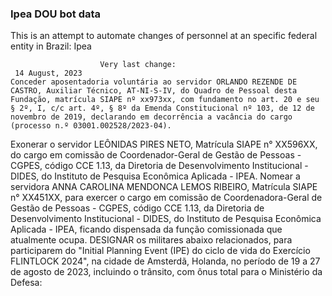  ### Ipea DOU bot data
 This is an attempt to automate changes of personnel at an specific federal entity in Brazil: Ipea
 
                        Very last change: 
 	 14 August, 2023
	Conceder aposentadoria voluntária ao servidor ORLANDO REZENDE DE CASTRO, Auxiliar Técnico, AT-NI-S-IV, do Quadro de Pessoal desta Fundação, matrícula SIAPE nº xx973xx, com fundamento no art. 20 e seu § 2º, I, c/c art. 4º, § 8º da Emenda Constitucional nº 103, de 12 de novembro de 2019, declarando em decorrência a vacância do cargo (processo n.º 03001.002528/2023-04).
Exonerar o servidor LEÔNIDAS PIRES NETO, Matrícula SIAPE n° XX596XX, do cargo em comissão de Coordenador-Geral de Gestão de Pessoas - CGPES, código CCE 1.13, da Diretoria de Desenvolvimento Institucional - DIDES, do Instituto de Pesquisa Econômica Aplicada - IPEA.
Nomear a servidora ANNA CAROLINA MENDONCA LEMOS RIBEIRO, Matrícula SIAPE n° XX451XX, para exercer o cargo em comissão de Coordenadora-Geral de Gestão de Pessoas - CGPES, código CCE 1.13, da Diretoria de Desenvolvimento Institucional - DIDES, do Instituto de Pesquisa Econômica Aplicada - IPEA, ficando dispensada da função comissionada que atualmente ocupa.
DESIGNAR os militares abaixo relacionados, para participarem do "Initial Planning Event (IPE) do ciclo de vida do Exercício FLINTLOCK 2024", na cidade de Amsterdã, Holanda, no período de 19 a 27 de agosto de 2023, incluindo o trânsito, com ônus total para o Ministério da Defesa:
